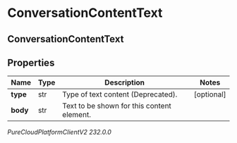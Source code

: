 # ConversationContentText

## ConversationContentText

## Properties

|Name | Type | Description | Notes|
|------------ | ------------- | ------------- | -------------|
| **type** | str | Type of text content (Deprecated). | [optional] |
| **body** | str | Text to be shown for this content element. | |



_PureCloudPlatformClientV2 232.0.0_
